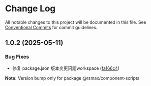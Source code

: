 # Change Log

All notable changes to this project will be documented in this file.
See [Conventional Commits](https://conventionalcommits.org) for commit guidelines.

## 1.0.2 (2025-05-11)


### Bug Fixes

* 修复 package.json 版本变更问题workspace ([fa166c4](https://github.com/remaxjs/remax/commit/fa166c4bfd9adfe7e4f2e061a44d9f90a4ca914d))





**Note:** Version bump only for package @rsmax/component-scripts
